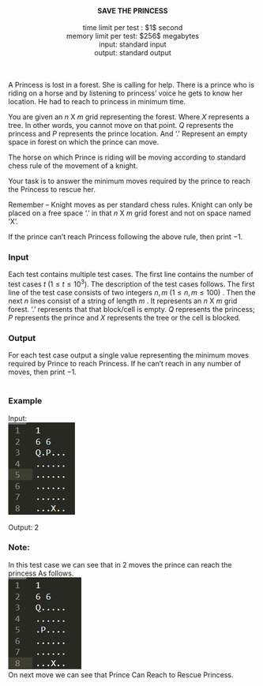 
<div align="center">
  <b>SAVE THE PRINCESS</b> <br><br>
 time limit per test : $1$ second<br>
memory limit per test: $256$ megabytes<br>
input: standard input<br>
output: standard output<br><br><br>
  </div>

A Princess is lost in a forest. She is calling for help. There is a prince who is riding on a horse and by listening to princess’ voice he gets to know her location. He had to reach to princess in minimum time.

You are given an $n$ X $m$ grid representing the forest. Where $X$ represents a tree. In other words, you cannot move on that point. $Q$ represents the princess and $P$ represents the prince location. And ‘.’ Represent an empty space in forest on which the prince can move.

The horse on which Prince is riding will be moving according to standard chess rule of the movement of a knight. 

Your task is to answer the minimum moves required by the prince to reach the Princess to rescue her. 

Remember – Knight moves as per standard chess rules. Knight can only be placed on a free space ‘.’ in that $n$ X $m$ grid forest and not on space named ‘X’.

If the prince can’t reach Princess following the above rule, then print $-1$.

### Input
Each test contains multiple test cases. The first line contains the number of test cases $t$ $(1≤t≤10^3)$. The description of the test cases follows.
The first line of the test case consists of two integers $n,m$ $(1≤n,m≤100)$ .
Then the next $n$ lines consist of a string of length $m$ . It represents an $n$ X $m$ grid forest.
‘.’ represents that that block/cell is empty. $Q$ represents the princess; $P$ represents the prince and $X$ represents the tree or the cell is blocked.

### Output
For each test case output a single value representing the minimum moves required by Prince to reach Princess. If he can’t reach in any number of moves, then print $-1$.
<br><br>

### Example
Input:<br>
![alt text](https://github.com/AayuGupt/PClub_Secy_Task_Aayush_Gupta_210020/blob/main/Screenshot%202022-08-16%20155734.png)


Output: 2

### Note:
In this test case we can see that in 2 moves the prince can reach the princess As follows.<br>
![alt text](https://github.com/AayuGupt/PClub_Secy_Task_Aayush_Gupta_210020/blob/main/Screenshot%202022-08-16%20155600.png)<br>
On next move we can see that Prince Can Reach to Rescue Princess.
 
